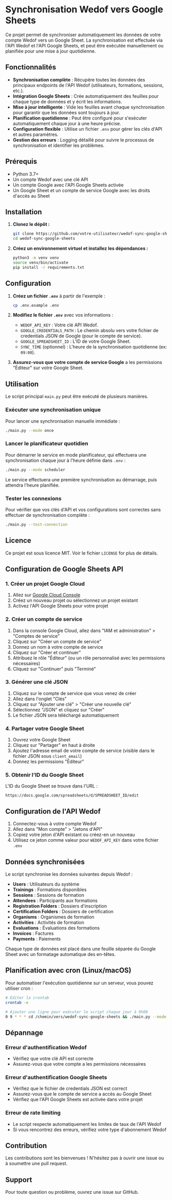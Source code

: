# Synchronisation Wedof vers Google Sheets

Ce projet permet de synchroniser automatiquement les données de votre compte Wedof vers un Google Sheet. La synchronisation est effectuée via l'API Wedof et l'API Google Sheets, et peut être exécutée manuellement ou planifiée pour une mise à jour quotidienne.

## Fonctionnalités

- **Synchronisation complète** : Récupère toutes les données des principaux endpoints de l'API Wedof (utilisateurs, formations, sessions, etc.).
- **Intégration Google Sheets** : Crée automatiquement des feuilles pour chaque type de données et y écrit les informations.
- **Mise à jour intelligente** : Vide les feuilles avant chaque synchronisation pour garantir que les données sont toujours à jour.
- **Planification quotidienne** : Peut être configuré pour s'exécuter automatiquement chaque jour à une heure précise.
- **Configuration flexible** : Utilise un fichier `.env` pour gérer les clés d'API et autres paramètres.
- **Gestion des erreurs** : Logging détaillé pour suivre le processus de synchronisation et identifier les problèmes.

## Prérequis

- Python 3.7+
- Un compte Wedof avec une clé API
- Un compte Google avec l'API Google Sheets activée
- Un Google Sheet et un compte de service Google avec les droits d'accès au Sheet

## Installation

1.  **Clonez le dépôt :**

    ```bash
    git clone https://github.com/votre-utilisateur/wedof-sync-google-sheets.git
    cd wedof-sync-google-sheets
    ```

2.  **Créez un environnement virtuel et installez les dépendances :**

    ```bash
    python3 -m venv venv
    source venv/bin/activate
    pip install -r requirements.txt
    ```

## Configuration

1.  **Créez un fichier `.env`** à partir de l'exemple :

    ```bash
    cp .env.example .env
    ```

2.  **Modifiez le fichier `.env`** avec vos informations :

    -   `WEDOF_API_KEY` : Votre clé API Wedof.
    -   `GOOGLE_CREDENTIALS_PATH` : Le chemin absolu vers votre fichier de credentials JSON de Google (pour le compte de service).
    -   `GOOGLE_SPREADSHEET_ID` : L'ID de votre Google Sheet.
    -   `SYNC_TIME` (optionnel) : L'heure de la synchronisation quotidienne (ex: `09:00`).

3.  **Assurez-vous que votre compte de service Google** a les permissions "Éditeur" sur votre Google Sheet.

## Utilisation

Le script principal `main.py` peut être exécuté de plusieurs manières.

### Exécuter une synchronisation unique

Pour lancer une synchronisation manuelle immédiate :

```bash
./main.py --mode once
```

### Lancer le planificateur quotidien

Pour démarrer le service en mode planificateur, qui effectuera une synchronisation chaque jour à l'heure définie dans `.env` :

```bash
./main.py --mode scheduler
```

Le service effectuera une première synchronisation au démarrage, puis attendra l'heure planifiée.

### Tester les connexions

Pour vérifier que vos clés d'API et vos configurations sont correctes sans effectuer de synchronisation complète :

```bash
./main.py --test-connection
```

## Licence

Ce projet est sous licence MIT. Voir le fichier `LICENSE` for plus de détails.




## Configuration de Google Sheets API

### 1. Créer un projet Google Cloud

1. Allez sur [Google Cloud Console](https://console.cloud.google.com/)
2. Créez un nouveau projet ou sélectionnez un projet existant
3. Activez l'API Google Sheets pour votre projet

### 2. Créer un compte de service

1. Dans la console Google Cloud, allez dans "IAM et administration" > "Comptes de service"
2. Cliquez sur "Créer un compte de service"
3. Donnez un nom à votre compte de service
4. Cliquez sur "Créer et continuer"
5. Attribuez le rôle "Éditeur" (ou un rôle personnalisé avec les permissions nécessaires)
6. Cliquez sur "Continuer" puis "Terminé"

### 3. Générer une clé JSON

1. Cliquez sur le compte de service que vous venez de créer
2. Allez dans l'onglet "Clés"
3. Cliquez sur "Ajouter une clé" > "Créer une nouvelle clé"
4. Sélectionnez "JSON" et cliquez sur "Créer"
5. Le fichier JSON sera téléchargé automatiquement

### 4. Partager votre Google Sheet

1. Ouvrez votre Google Sheet
2. Cliquez sur "Partager" en haut à droite
3. Ajoutez l'adresse email de votre compte de service (visible dans le fichier JSON sous `client_email`)
4. Donnez les permissions "Éditeur"

### 5. Obtenir l'ID du Google Sheet

L'ID du Google Sheet se trouve dans l'URL :
```
https://docs.google.com/spreadsheets/d/SPREADSHEET_ID/edit
```

## Configuration de l'API Wedof

1. Connectez-vous à votre compte Wedof
2. Allez dans "Mon compte" > "Jetons d'API"
3. Copiez votre jeton d'API existant ou créez-en un nouveau
4. Utilisez ce jeton comme valeur pour `WEDOF_API_KEY` dans votre fichier `.env`

## Données synchronisées

Le script synchronise les données suivantes depuis Wedof :

- **Users** : Utilisateurs du système
- **Trainings** : Formations disponibles
- **Sessions** : Sessions de formation
- **Attendees** : Participants aux formations
- **Registration Folders** : Dossiers d'inscription
- **Certification Folders** : Dossiers de certification
- **Organisms** : Organismes de formation
- **Activities** : Activités de formation
- **Evaluations** : Évaluations des formations
- **Invoices** : Factures
- **Payments** : Paiements

Chaque type de données est placé dans une feuille séparée du Google Sheet avec un formatage automatique des en-têtes.

## Planification avec cron (Linux/macOS)

Pour automatiser l'exécution quotidienne sur un serveur, vous pouvez utiliser cron :

```bash
# Éditer la crontab
crontab -e

# Ajouter une ligne pour exécuter le script chaque jour à 9h00
0 9 * * * cd /chemin/vers/wedof-sync-google-sheets && ./main.py --mode once
```

## Dépannage

### Erreur d'authentification Wedof
- Vérifiez que votre clé API est correcte
- Assurez-vous que votre compte a les permissions nécessaires

### Erreur d'authentification Google Sheets
- Vérifiez que le fichier de credentials JSON est correct
- Assurez-vous que le compte de service a accès au Google Sheet
- Vérifiez que l'API Google Sheets est activée dans votre projet

### Erreur de rate limiting
- Le script respecte automatiquement les limites de taux de l'API Wedof
- Si vous rencontrez des erreurs, vérifiez votre type d'abonnement Wedof

## Contribution

Les contributions sont les bienvenues ! N'hésitez pas à ouvrir une issue ou à soumettre une pull request.

## Support

Pour toute question ou problème, ouvrez une issue sur GitHub.

